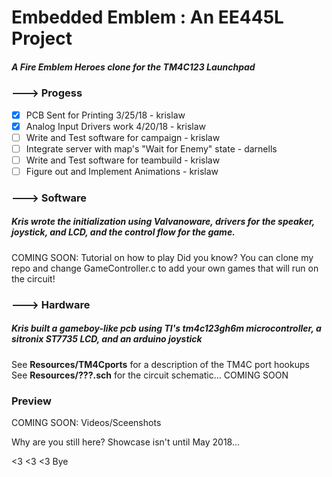 

# Embedded Emblem : An EE445L Project
##### A Fire Emblem Heroes clone for the TM4C123 Launchpad

### ---> Progess
- [x] PCB Sent for Printing 3/25/18 - krislaw
- [x] Analog Input Drivers work 4/20/18 - krislaw
- [ ] Write and Test software for campaign - krislaw
- [ ] Integrate server with map's "Wait for Enemy" state - darnells
- [ ] Write and Test software for teambuild - krislaw
- [ ] Figure out and Implement Animations - krislaw

### ---> Software
##### Kris wrote the initialization using Valvanoware, drivers for the speaker, joystick, and LCD, and the control flow for the game.
COMING SOON: Tutorial on how to play
Did you know? You can clone my repo and change GameController.c to add your own games that will run on the circuit!

### ---> Hardware
##### Kris built a gameboy-like pcb using TI's tm4c123gh6m microcontroller, a sitronix ST7735 LCD, and an arduino joystick
See **Resources/TM4Cports** for a description of the TM4C port hookups
See **Resources/???.sch** for the circuit schematic... COMING SOON

### Preview
COMING SOON: Videos/Sceenshots

Why are you still here? Showcase isn't until May 2018...

<3 <3 <3 Bye
